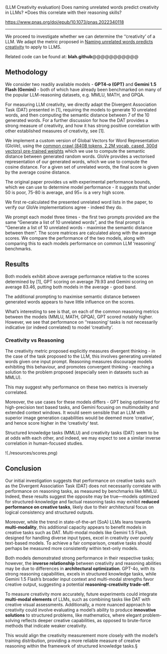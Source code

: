 (LLM Creativity evaluation) Does naming unrelated words predict creativity in LLMs? *Does this correlate with their reasoning skills?

https://www.pnas.org/doi/epub/10.1073/pnas.2022340118
___
We proceed to investigate whether we can determine the ‘‘creativity’ of a LLM. We adapt the metric proposed in [Naming unrelated words predicts creativity](https://www.pnas.org/doi/epub/10.1073/pnas.2022340118) to apply to LLMS. 

Related code can be found at: **blah.github**@@@@@@@@@@@

## Methodology 

We consider two readily available models - **GPT4-o (GPT)** and **Gemini 1.5 Flash (Gemini)** - both of which have already been benchmarked on many of the popular LLM-reasoning datasets, e.g. MMLU, MATH, and GPQA. 

For measuring LLM creativity, we directly adapt the Divergent Association Task (DAT) presented in [1], requiring the models to generate 10 unrelated words, and then computing the semantic distance between 7 of the 10 generated words. For a further discussion for how the DAT provides a strong measure of creativity, and how it has strong positive correlation with other established measures of creativity, see [1].

We implement a custom version of Global Vectors for Word Representation (GloVe), using the [common crawl (840B tokens, 2.2M vocab, cased, 300d vectors) pre-trained weights](https://nlp.stanford.edu/projects/glove/) which we use to compute the semantic distance between generated random words. GloVe provides a vectorised representation of our generated words, which we use to compute the cosine distance. For a given set of unrelated words, the final score is given by the average cosine distance. 

The original paper provides us with experimental performance bounds, which we can use to determine model performance - it suggests that under 50 is poor, 75-80 is average, and 95+ is a very high score. 

We first re-calculated the presented unrelated word lists in the paper, to verify our GloVe implementations agree - indeed they do. 

We prompt each model three times - the first two prompts provided are the same “Generate a list of 10 unrelated words”, and the final prompt is “Generate a list of 10 unrelated words - maximise the semantic distance between them”. The score matrices are calculated along with the average scores. We compare the performance of the two models, along with comparing this to each models performance on common LLM ‘reasoning’ benchmarks. 
## Results

Both models exhibit above average performance relative to the scores determined by [1], GPT scoring on average 79.93 and Gemini scoring on average 83.46, putting both models in the average - good band. 

The additional prompting to maximise semantic distance between generated words appears to have little influence on the scores. 

What’s interesting to see is that, on each of the common reasoning metrics between the models (MMLU, MATH, GPQA), GPT scored notably higher. However, we see that performance on ‘‘reasoning’ tasks is not necessarily indicative (or indeed correlated) to model ‘creativity’. 
### Creativity vs Reasoning

The creativity metric proposed explicitly measures divergent thinking - in the case of the task proposed to the LLM, this involves generating unrelated words given one input prompt. Reasoning measures discourage models exhibiting this behaviour, and promotes convergent thinking - reaching a solution to the problem proposed (especially seen in datasets such as MMLU). 

This may suggest why performance on these two metrics is inversely correlated. 

Moreover, the use cases for these models differs - GPT being optimised for high-precision text based tasks, and Gemini focusing on multimodality and extended context windows. It would seem sensible that an LLM with superior image generation capabilities would be deemed more ‘creative’, and hence score higher in the ‘creativity’ test. 

Structured knowledge tasks (MMLU) and creativity tasks (DAT) seem to be at odds with each other, and indeed, we may expect to see a similar inverse correlation in human-focused studies. 

!(./resources/scores.png)
## Conclusion

Our initial investigation suggests that performance on creative tasks such as the Divergent Association Task (DAT) does not necessarily correlate with performance on reasoning tasks, as measured by benchmarks like MMLU. Indeed, these results suggest the opposite may be true—models optimized for structured-knowledge and factual reasoning tasks may exhibit **reduced performance on creative tasks**, likely due to their architectural focus on logical consistency and structured outputs.

Moreover, while the trend in state-of-the-art (SoA) LLMs leans towards **multi-modality**, this additional capacity appears to benefit models in creative tasks such as DAT. Multi-modal models like Gemini 1.5 Flash, designed for handling diverse input types, excel in creativity over purely text-based models. To achieve a fair comparison, creative tasks should perhaps be measured more consistently within text-only models.

Both models demonstrated strong performance in their respective tasks; however, the **inverse relationship** between creativity and reasoning abilities may be due to differences in **architectural optimization**. GPT-4o, with its strong reasoning capabilities, excels in structured knowledge tasks, while Gemini 1.5 Flash’s broader input context and multi-modal strengths favor creative output, suggesting a potential **reasoning-creativity trade-off**.

To measure creativity more accurately, future experiments could integrate **multi-modal elements** of LLMs, such as combining tasks like DAT with creative visual assessments. Additionally, a more nuanced approach to creativity could involve evaluating a model’s ability to produce **innovative solutions** to structured problems, like mathematics, where elegant problem-solving reflects deeper creative capabilities, as opposed to brute-force methods that indicate weaker creativity.

This would align the creativity measurement more closely with the model’s training distribution, providing a more reliable measure of creative reasoning within the framework of structured knowledge tasks.§
